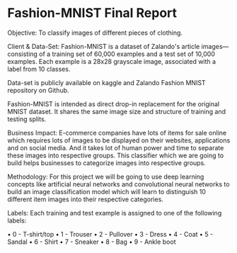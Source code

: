 # Fashion-MNIST Final Report 
 
Objective: To classify images of different pieces of clothing. 
 
Client & Data-Set: Fashion-MNIST is a dataset of Zalando's article images—consisting of a 
training set of 60,000 examples and a test set of 10,000 examples. Each example is a 28x28 
grayscale image, associated with a label from 10 classes.  
 
Data-set is publicly available on kaggle and Zalando Fashion MNIST repository on Github. 
 
Fashion-MNIST is intended as direct drop-in replacement for the original MNIST dataset. It shares 
the same image size and structure of training and testing splits. 
 
Business Impact: E-commerce companies have lots of items for sale online which requires lots 
of images to be displayed on their websites, applications and on social media. And it takes lot of 
human power and time to separate these images into respective groups. This classifier which we 
are going to build helps businesses to categorize images into respective groups. 
 
Methodology: For this project we will be going to use deep learning concepts like artificial neural 
networks and convolutional neural networks to build an image classification model which will 
learn to distinguish 10 different item images into their respective categories. 
 
Labels: Each training and test example is assigned to one of the following labels: 
 
• 0 - T-shirt/top 
• 1 - Trouser 
• 2 - Pullover 
• 3 - Dress 
• 4 - Coat 
• 5 - Sandal 
• 6 - Shirt 
• 7 - Sneaker 
• 8 - Bag 
• 9 - Ankle boot

